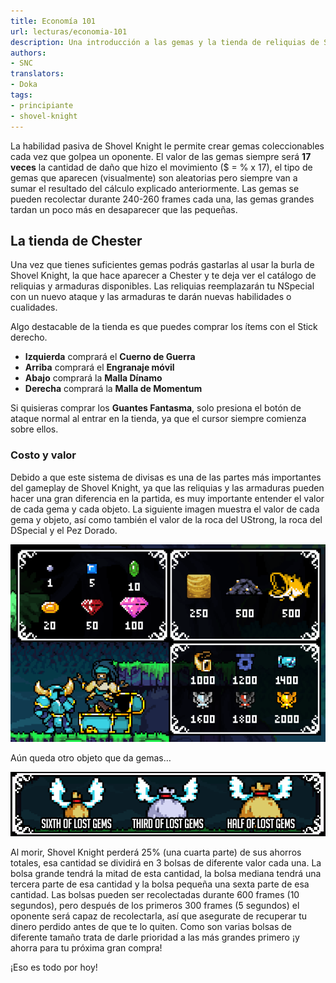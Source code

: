 ```yaml
---
title: Economía 101
url: lecturas/economia-101
description: Una introducción a las gemas y la tienda de reliquias de Shovel Knight
authors:
- SNC
translators:
- Doka
tags:
- principiante
- shovel-knight
---
```


La habilidad pasiva de Shovel Knight le permite crear gemas coleccionables cada vez que golpea un oponente. El valor de las gemas siempre será **17 veces** la cantidad de daño que hizo el movimiento ($ = % x 17), el tipo de gemas que aparecen (visualmente) son aleatorias pero siempre van a sumar el resultado del cálculo explicado anteriormente. Las gemas se pueden recolectar durante 240-260 frames cada una, las gemas grandes tardan un poco más en desaparecer que las pequeñas.

## La tienda de Chester

Una vez que tienes suficientes gemas podrás gastarlas al usar la burla de Shovel Knight, la que hace aparecer a Chester y te deja ver el catálogo de reliquias y armaduras disponibles. Las reliquias reemplazarán tu NSpecial con un nuevo ataque y las armaduras te darán nuevas habilidades o cualidades.

Algo destacable de la tienda es que puedes comprar los ítems con el Stick derecho.

- **Izquierda** comprará el **Cuerno de Guerra**
- **Arriba** comprará el **Engranaje móvil**
- **Abajo** comprará la **Malla Dínamo**
- **Derecha** comprará la **Malla de Momentum**

Si quisieras comprar los **Guantes Fantasma**, solo presiona el botón de ataque normal al entrar en la tienda, ya que el cursor siempre comienza sobre ellos.

### Costo y valor

Debido a que este sistema de divisas es una de las partes más importantes del gameplay de Shovel Knight, ya que las reliquias y las armaduras pueden hacer una gran diferencia en la partida, es muy importante entender el valor de cada gema y cada objeto. La siguiente imagen muestra el valor de cada gema y objeto, así como también el valor de la roca del UStrong, la roca del DSpecial y el Pez Dorado.

![](values.png)

Aún queda otro objeto que da gemas…

![](money-bags.png)

Al morir, Shovel Knight perderá 25% (una cuarta parte) de sus ahorros totales, esa cantidad se dividirá en 3 bolsas de diferente valor cada una. La bolsa grande tendrá la mitad de esta cantidad, la bolsa mediana tendrá una tercera parte de esa cantidad y la bolsa pequeña una sexta parte de esa cantidad. Las bolsas pueden ser recolectadas durante 600 frames (10 segundos), pero después de los primeros 300 frames (5 segundos) el oponente será capaz de recolectarla, así que asegurate de recuperar tu dinero perdido antes de que te lo quiten. Como son varias bolsas de diferente tamaño trata de darle prioridad a las más grandes primero ¡y ahorra para tu próxima gran compra!

¡Eso es todo por hoy!